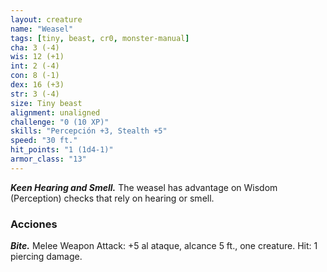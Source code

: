 ```yaml
---
layout: creature
name: "Weasel"
tags: [tiny, beast, cr0, monster-manual]
cha: 3 (-4)
wis: 12 (+1)
int: 2 (-4)
con: 8 (-1)
dex: 16 (+3)
str: 3 (-4)
size: Tiny beast
alignment: unaligned
challenge: "0 (10 XP)"
skills: "Percepción +3, Stealth +5"
speed: "30 ft."
hit_points: "1 (1d4-1)"
armor_class: "13"
---
```


***Keen Hearing and Smell.*** The weasel has advantage on Wisdom (Perception) checks that rely on hearing or smell.

### Acciones

***Bite.*** Melee Weapon Attack: +5 al ataque, alcance 5 ft., one creature. Hit: 1 piercing damage.